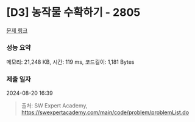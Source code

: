 # [D3] 농작물 수확하기 - 2805 

[문제 링크](https://swexpertacademy.com/main/code/problem/problemDetail.do?contestProbId=AV7GLXqKAWYDFAXB) 

### 성능 요약

메모리: 21,248 KB, 시간: 119 ms, 코드길이: 1,181 Bytes

### 제출 일자

2024-08-20 16:39



> 출처: SW Expert Academy, https://swexpertacademy.com/main/code/problem/problemList.do